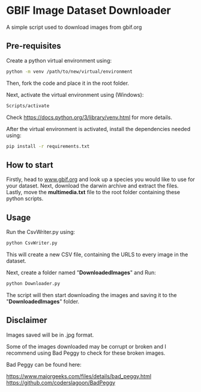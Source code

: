 
# GBIF Image Dataset Downloader

A simple script used to download images from gbif.org




## Pre-requisites

Create a python virtual environment using:
```bash
python -m venv /path/to/new/virtual/environment
```

Then, fork the code and place it in the root folder.

Next, activate the virtual environment using (Windows):
```bash
Scripts/activate
```

Check https://docs.python.org/3/library/venv.html for more details.

After the virtual environment is activated, install the dependencies needed using:

```bash
pip install -r requirements.txt
```
    
## How to start

Firstly, head to www.gbif.org and look up a species you would like to use for your dataset. Next, download the darwin archive and extract the files. Lastly, move the **multimedia.txt** file to the root folder containing these python scripts.



## Usage

Run the CsvWriter.py using:
```bash
python CsvWriter.py
```
This will create a new CSV file, containing the URLS to every image in the dataset.

Next, create a folder named "**DownloadedImages**" and Run:
```bash
python Downloader.py
```
The script will then start downloading the images and saving it to the "**DownloadedImages**" folder.

## Disclaimer

Images saved will be in .jpg format.


Some of the images downloaded may be corrupt or broken and I recommend using Bad Peggy to check for these broken images.

Bad Peggy can be found here: 

https://www.majorgeeks.com/files/details/bad_peggy.html
https://github.com/coderslagoon/BadPeggy
